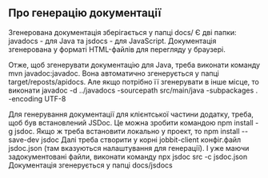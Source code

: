 ## Про генерацію документації

Згенерована документація зберігається у папці docs/ Є дві папки: javadocs - для Java та jsdocs - для JavaScript.
Документація згенерована у форматі HTML-файлів для перегляду у браузері.

Отже, щоб згенерувати документацію для Java, треба виконати команду mvn javadoc:javadoc. Вона автоматично 
згенерується у папці target/reposts/apidocs. Але якщо потрібно її згенерувати в інше місце, то виконати
javadoc -d ../javadocs -sourcepath src/main/java -subpackages . -encoding UTF-8

Для генерування документації для клієнтської частини додатку, треба, щоб був встановлений JSDoc. Це можна зробити
командою npm install -g jsdoc. Якщо ж треба встановити локально у проект, то npm install --save-dev jsdoc 
Далі треба створити у корні jobbit-client конфіг.файл jsdoc.json (там вказуються налаштування для генерації). І 
уже маючи задокументовані файли, виконати команду npx jsdoc src -c jsdoc.json Документація згенерується у 
папці docs/jsdocs
